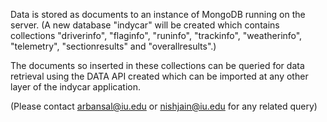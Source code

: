 Data is stored as documents to an instance of MongoDB running on the server. 
(A new database "indycar" will be created which contains collections "driverinfo", "flaginfo", "runinfo", "trackinfo", "weatherinfo", "telemetry", "sectionresults" and "overallresults".) 

The documents so inserted in these collections can be queried for data retrieval using the DATA API created which can be imported at any other layer of the indycar application.

(Please contact arbansal@iu.edu or nishjain@iu.edu for any related query)
